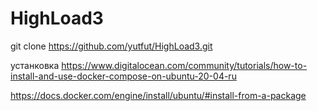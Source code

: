 # HighLoad3

git clone https://github.com/yutfut/HighLoad3.git

устанковка
https://www.digitalocean.com/community/tutorials/how-to-install-and-use-docker-compose-on-ubuntu-20-04-ru

https://docs.docker.com/engine/install/ubuntu/#install-from-a-package
